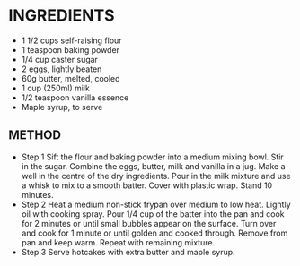 # INGREDIENTS
* 1 1/2 cups self-raising flour
* 1 teaspoon baking powder
* 1/4 cup caster sugar
* 2 eggs, lightly beaten
* 60g butter, melted, cooled
* 1 cup (250ml) milk
* 1/2 teaspoon vanilla essence
* Maple syrup, to serve

## METHOD
* Step 1
Sift the flour and baking powder into a medium mixing bowl. Stir in the sugar. Combine the eggs, butter, milk and vanilla in a jug. Make a well in the centre of the dry ingredients. Pour in the milk mixture and use a whisk to mix to a smooth batter. Cover with plastic wrap. Stand 10 minutes.
* Step 2
Heat a medium non-stick frypan over medium to low heat. Lightly oil with cooking spray. Pour 1/4 cup of the batter into the pan and cook for 2 minutes or until small bubbles appear on the surface. Turn over and cook for 1 minute or until golden and cooked through. Remove from pan and keep warm. Repeat with remaining mixture.
* Step 3
Serve hotcakes with extra butter and maple syrup.
